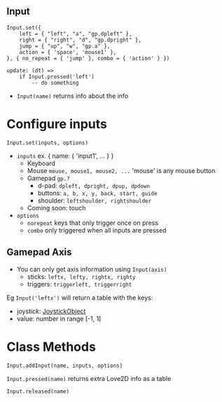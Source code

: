 ## Input

```
Input.set({
    left = { "left", "a", "gp.dpleft" },
    right = { "right", "d", "gp.dpright" },
    jump = { "up", "w", "gp.a" },
    action = { 'space', 'mouse1' },
}, { no_repeat = { 'jump' }, combo = { 'action' } })

update: (dt) =>
    if Input.pressed('left')
        -- do something
```

* `Input(name)` returns info about the info

# Configure inputs

`Input.set(inputs, options)`

* `inputs` ex. { name: { 'input1', ... } }
    * Keyboard 
    * Mouse `mouse, mouse1, mouse2, ...` 'mouse' is any mouse button
    * Gamepad `gp.?`
      * d-pad: `dpleft, dpright, dpup, dpdown`
      * buttons: `a, b, x, y, back, start, guide`
      * shoulder: `leftshoulder, rightshoulder`
    * Coming soon: touch
* `options`
    * `norepeat` keys that only trigger once on press
    * `combo` only triggered when all inputs are pressed

## Gamepad Axis

* You can only get axis information using `Input(axis)`
  * sticks: `leftx, lefty, rightx, righty`
  * triggers: `triggerleft, triggerright`

Eg `Input('leftx')` will return a table with the keys:
* joystick: [JoystickObject](https://love2d.org/wiki/Joystick)
* value: number in range [-1, 1]

# Class Methods

`Input.addInput(name, inputs, options)`

`Input.pressed(name)` returns extra Love2D info as a table

`Input.released(name)`
